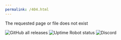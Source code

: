 ```yaml
---
permalink: /404.html
---
```


The requested page or file does not exist

![GitHub all releases](https://img.shields.io/github/downloads/ThexGameLord/kill-windows/total?color=g&label=Downloads&logo=Downloads&logoColor=blue)
![Uptime Robot status](https://img.shields.io/uptimerobot/status/m788891203-ae7cfbddd7ed192ae4d118e9?label=Website)
<img alt="Discord" src="https://img.shields.io/discord/872758236904828988?color=blue&label=Discord">
